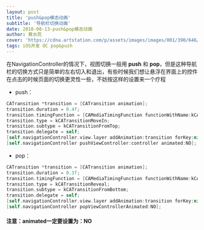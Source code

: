 ```yaml
---
layout: post
title: 'push&pop模态动画'
subtitle: '导航栏切换动画'
date: 2018-08-13-push&pop模态动画
author: 黄水亮
cover: 'https://cdna.artstation.com/p/assets/images/images/001/390/646/large/cuong-vu-hrs-good.jpg?1445597194'
tags: iOS开发 OC pop&push
---
```


在NavigationController的情况下，视图切换一般用 **push** 和 **pop**，但是这种导航栏的切换方式只是简单的左右切入和退出，有些时候我们想让悬浮在界面上的控件在点击的时候页面的切换更灵性一些，不妨按这样的设置来一个疗程

- push：

```swift
CATransition *transition = [CATransition animation];
transition.duration = 0.4f;
transition.timingFunction = [CAMediaTimingFunction functionWithName:kCAMediaTimingFunctionEaseInEaseOut];
transition.type = kCATransitionMoveIn;
transition.subtype = kCATransitionFromTop;
transition.delegate = self;
[self.navigationController.view.layer addAnimation:transition forKey:nil];
[self.navigationController pushViewController:controller animated:NO];
```
- pop：

```swift
CATransition *transition = [CATransition animation];
transition.duration = 0.3f;
transition.timingFunction = [CAMediaTimingFunction functionWithName:kCAMediaTimingFunctionEaseInEaseOut];
transition.type = kCATransitionReveal;
transition.subtype = kCATransitionFromBottom;
transition.delegate = self;
[self.navigationController.view.layer addAnimation:transition forKey:nil];
[self.navigationController popViewControllerAnimated:NO];
```

#### 注意：animated一定要设置为：NO
